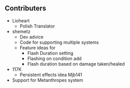 ## Contributers
- Lioheart
  - Polish Translator
- shemetz
  - Dev advice
  - Code for supporting multiple systems
  - Feature ideas for
    - Flash Duration setting
    - Flashing on condition add
    - Flash duration based on damage taken/healed
- 117K
  - Persistent effects idea
Mjb141
- Support for Metanthropes system